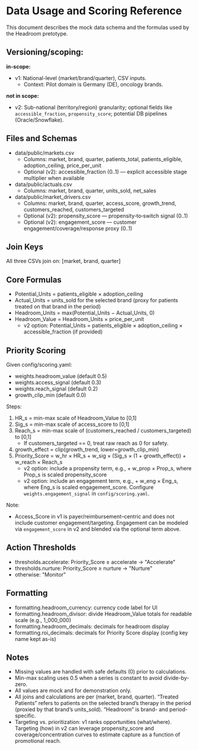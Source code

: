 # Data Usage and Scoring Reference

This document describes the mock data schema and the formulas used by the Headroom pretotype.

## Versioning/scoping:

**in-scope:**
- v1: National-level (market/brand/quarter), CSV inputs.
  - Context: Pilot domain is Germany (DE), oncology brands.

**not in scope:**
- v2: Sub-national (territory/region) granularity; optional fields like `accessible_fraction`, `propensity_score`; potential DB pipelines (Oracle/Snowflake).

## Files and Schemas

- data/public/markets.csv
  - Columns: market, brand, quarter, patients_total, patients_eligible, adoption_ceiling, price_per_unit
  - Optional (v2): accessible_fraction (0..1) — explicit accessible stage multiplier when available
- data/public/actuals.csv
  - Columns: market, brand, quarter, units_sold, net_sales
- data/public/market_drivers.csv
  - Columns: market, brand, quarter, access_score, growth_trend, customers_reached, customers_targeted
  - Optional (v2): propensity_score — propensity‑to‑switch signal (0..1)
  - Optional (v2): engagement_score — customer engagement/coverage/response proxy (0..1)

## Join Keys

All three CSVs join on: [market, brand, quarter]

## Core Formulas

- Potential_Units = patients_eligible × adoption_ceiling
- Actual_Units = units_sold for the selected brand (proxy for patients treated on that brand in the period)
- Headroom_Units = max(Potential_Units − Actual_Units, 0)
- Headroom_Value = Headroom_Units × price_per_unit
  - v2 option: Potential_Units = patients_eligible × adoption_ceiling × accessible_fraction (if provided)

## Priority Scoring

Given config/scoring.yaml:
- weights.headroom_value (default 0.5)
- weights.access_signal (default 0.3)
- weights.reach_signal (default 0.2)
- growth_clip_min (default 0.0)

Steps:
1. HR_s = min-max scale of Headroom_Value to [0,1]
2. Sig_s = min-max scale of access_score to [0,1]
3. Reach_s = min-max scale of (customers_reached / customers_targeted) to [0,1]
   - If customers_targeted == 0, treat raw reach as 0 for safety.
4. growth_effect = clip(growth_trend, lower=growth_clip_min)
5. Priority_Score = w_hr × HR_s + w_sig × (Sig_s × (1 + growth_effect)) + w_reach × Reach_s
   - v2 option: include a propensity term, e.g., + w_prop × Prop_s, where Prop_s is scaled propensity_score
   - v2 option: include an engagement term, e.g., + w_eng × Eng_s, where Eng_s is scaled engagement_score. Configure `weights.engagement_signal` in `config/scoring.yaml`.

Note:
- Access_Score in v1 is payer/reimbursement–centric and does not include customer engagement/targeting. Engagement can be modeled via `engagement_score` in v2 and blended via the optional term above.

## Action Thresholds

- thresholds.accelerate: Priority_Score ≥ accelerate → "Accelerate"
- thresholds.nurture: Priority_Score ≥ nurture → "Nurture"
- otherwise: "Monitor"

## Formatting

- formatting.headroom_currency: currency code label for UI
- formatting.headroom_divisor: divide Headroom_Value totals for readable scale (e.g., 1_000_000)
- formatting.headroom_decimals: decimals for headroom display
- formatting.roi_decimals: decimals for Priority Score display (config key name kept as-is)

## Notes

- Missing values are handled with safe defaults (0) prior to calculations.
- Min-max scaling uses 0.5 when a series is constant to avoid divide-by-zero.
- All values are mock and for demonstration only.
 - All joins and calculations are per (market, brand, quarter). “Treated Patients” refers to patients on the selected brand’s therapy in the period (proxied by that brand’s units_sold). “Headroom” is brand- and period-specific.
 - Targeting vs. prioritization: v1 ranks opportunities (what/where). Targeting (how) in v2 can leverage propensity_score and coverage/concentration curves to estimate capture as a function of promotional reach.

